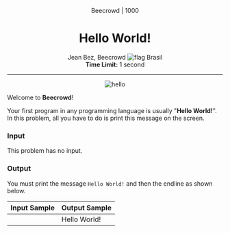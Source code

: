<link rel="stylesheet" href="../../../docs/style.css">

<div align="center">

Beecrowd | 1000

# Hello World!

Jean Bez, Beecrowd ![flag](https://resources.beecrowd.com/gallery/images/flags/br.gif) Brasil\
**Time Limit:** 1 second

---

![hello](https://resources.beecrowd.com/gallery/images/problems/UOJ_1000.png)

</div>

Welcome to **Beecrowd**!

Your first program in any programming language is usually "**Hello World!**". In this problem, all you have to do is print this message on the screen.

### Input

This problem has no input.

### Output

You must print the message `Hello World!` and then the endline as shown below.

| Input Sample | Output Sample |
| ------------ | ------------- |
|              | Hello World!  |
